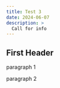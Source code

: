```yaml
---
title: Test 3
date: 2024-06-07
description: >
  Call for info
---
```



## First Header

paragraph 1

paragraph 2

